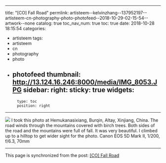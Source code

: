 
---
title: "[CO] Fall Road"
permlink: artisteem--kelvinzhang--137952197--artisteem-cn-photography-photo-photofeed--2018-10-29-02-15-54--artwork--none
catalog: true
toc_nav_num: true
toc: true
date: 2018-10-28 18:15:54
categories:
- artisteem
tags:
- artisteem
- cn
- photography
- photo
- photofeed
thumbnail: http://13.124.16.246:8000/media/IMG_8053.JPG
sidebar:
    right:
        sticky: true
widgets:
    -
        type: toc
        position: right
---


<a href="http://13.124.16.246:8000/media/IMG_8053.JPG" target="_blank"><img style="cursor:pointer" src="http://13.124.16.246:8000/media/IMG_8053.JPG"></a>
I took this photo at Hemukanasixiang, Burqin, Altay, Xinjiang, China. The road  winds through the mountains covered with birch trees. Both sides of the road and the mountains were full of fall. It was very beautiful. I climbed up to a hilltop to get wider sight for the photo. 
Canon EOS 5D Mark II, 1/200, f/6.3, 70mm

- - -

This page is synchronized from the post: [[CO] Fall Road](https://steemit.com/@kelvinzhang/artisteem--kelvinzhang--137952197--artisteem-cn-photography-photo-photofeed--2018-10-29-02-15-54--artwork--none)
